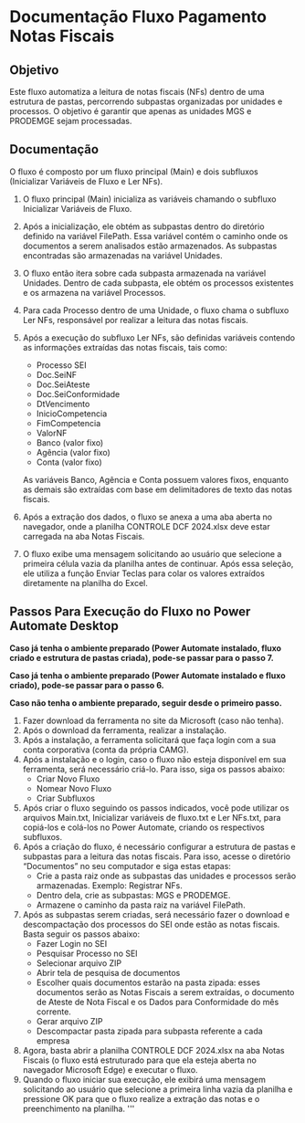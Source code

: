 # Documentação Fluxo Pagamento Notas Fiscais
## Objetivo

Este fluxo automatiza a leitura de notas fiscais (NFs) dentro de uma estrutura de pastas, percorrendo subpastas organizadas por unidades e processos. O objetivo é garantir que apenas as unidades MGS e PRODEMGE sejam processadas.

## Documentação

O fluxo é composto por um fluxo principal (Main) e dois subfluxos (Inicializar Variáveis de Fluxo e Ler NFs).

1. O fluxo principal (Main) inicializa as variáveis chamando o subfluxo Inicializar Variáveis de Fluxo.
2. Após a inicialização, ele obtém as subpastas dentro do diretório definido na variável FilePath. Essa variável contém o caminho onde os documentos a serem analisados estão armazenados. As subpastas encontradas são armazenadas na variável Unidades.
3. O fluxo então itera sobre cada subpasta armazenada na variável Unidades. Dentro de cada subpasta, ele obtém os processos existentes e os armazena na variável Processos.
4. Para cada Processo dentro de uma Unidade, o fluxo chama o subfluxo Ler NFs, responsável por realizar a leitura das notas fiscais.
5. Após a execução do subfluxo Ler NFs, são definidas variáveis contendo as informações extraídas das notas fiscais, tais como:
   - Processo SEI
   - Doc.SeiNF
   - Doc.SeiAteste
   - Doc.SeiConformidade
   - DtVencimento
   - InicioCompetencia
   - FimCompetencia
   - ValorNF
   - Banco (valor fixo)
   - Agência (valor fixo)
   - Conta (valor fixo)

   As variáveis Banco, Agência e Conta possuem valores fixos, enquanto as demais são extraídas com base em delimitadores de texto das notas fiscais.
6. Após a extração dos dados, o fluxo se anexa a uma aba aberta no navegador, onde a planilha CONTROLE DCF 2024.xlsx deve estar carregada na aba Notas Fiscais.
7. O fluxo exibe uma mensagem solicitando ao usuário que selecione a primeira célula vazia da planilha antes de continuar. Após essa seleção, ele utiliza a função Enviar Teclas para colar os valores extraídos diretamente na planilha do Excel.

## Passos Para Execução do Fluxo no Power Automate Desktop

**Caso já tenha o ambiente preparado (Power Automate instalado, fluxo criado e estrutura de pastas criada), pode-se passar para o passo 7.**

**Caso já tenha o ambiente preparado (Power Automate instalado e fluxo criado), pode-se passar para o passo 6.**

**Caso não tenha o ambiente preparado, seguir desde o primeiro passo.**

1. Fazer download da ferramenta no site da Microsoft (caso não tenha).
2. Após o download da ferramenta, realizar a instalação.
3. Após a instalação, a ferramenta solicitará que faça login com a sua conta corporativa (conta da própria CAMG).
4. Após a instalação e o login, caso o fluxo não esteja disponível em sua ferramenta, será necessário criá-lo. Para isso, siga os passos abaixo:
   - Criar Novo Fluxo
   - Nomear Novo Fluxo
   - Criar Subfluxos
5. Após criar o fluxo seguindo os passos indicados, você pode utilizar os arquivos Main.txt, Inicializar variáveis de fluxo.txt e Ler NFs.txt, para copiá-los e colá-los no Power Automate, criando os respectivos subfluxos.
6. Após a criação do fluxo, é necessário configurar a estrutura de pastas e subpastas para a leitura das notas fiscais. Para isso, acesse o diretório “Documentos” no seu computador e siga estas etapas:
   - Crie a pasta raiz onde as subpastas das unidades e processos serão armazenadas. Exemplo: Registrar NFs.
   - Dentro dela, crie as subpastas: MGS e PRODEMGE.
   - Armazene o caminho da pasta raiz na variável FilePath.
7. Após as subpastas serem criadas, será necessário fazer o download e descompactação dos processos do SEI onde estão as notas fiscais. Basta seguir os passos abaixo:
   - Fazer Login no SEI
   - Pesquisar Processo no SEI
   - Selecionar arquivo ZIP
   - Abrir tela de pesquisa de documentos
   - Escolher quais documentos estarão na pasta zipada: esses documentos serão as Notas Fiscais a serem extraídas, o documento de Ateste de Nota Fiscal e os Dados para Conformidade do mês corrente.
   - Gerar arquivo ZIP
   - Descompactar pasta zipada para subpasta referente a cada empresa
8. Agora, basta abrir a planilha CONTROLE DCF 2024.xlsx na aba Notas Fiscais (o fluxo está estruturado para que ela esteja aberta no navegador Microsoft Edge) e executar o fluxo.
9. Quando o fluxo iniciar sua execução, ele exibirá uma mensagem solicitando ao usuário que selecione a primeira linha vazia da planilha e pressione OK para que o fluxo realize a extração das notas e o preenchimento na planilha.
'''